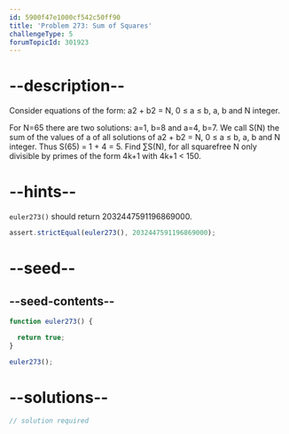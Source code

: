 ```yaml
---
id: 5900f47e1000cf542c50ff90
title: 'Problem 273: Sum of Squares'
challengeType: 5
forumTopicId: 301923
---
```


# --description--

Consider equations of the form: a2 + b2 = N, 0 ≤ a ≤ b, a, b and N integer.

For N=65 there are two solutions: a=1, b=8 and a=4, b=7. We call S(N) the sum of the values of a of all solutions of a2 + b2 = N, 0 ≤ a ≤ b, a, b and N integer. Thus S(65) = 1 + 4 = 5. Find ∑S(N), for all squarefree N only divisible by primes of the form 4k+1 with 4k+1 &lt; 150.

# --hints--

`euler273()` should return 2032447591196869000.

```js
assert.strictEqual(euler273(), 2032447591196869000);
```

# --seed--

## --seed-contents--

```js
function euler273() {

  return true;
}

euler273();
```

# --solutions--

```js
// solution required
```
